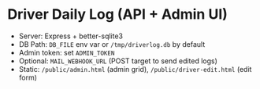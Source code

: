 # Driver Daily Log (API + Admin UI)

- Server: Express + better-sqlite3
- DB Path: `DB_FILE` env var or `/tmp/driverlog.db` by default
- Admin token: set `ADMIN_TOKEN`
- Optional: `MAIL_WEBHOOK_URL` (POST target to send edited logs)
- Static: `/public/admin.html` (admin grid), `/public/driver-edit.html` (edit form)

